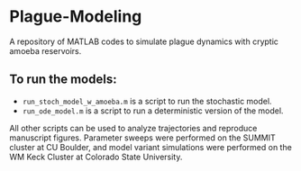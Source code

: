 # Plague-Modeling
A repository of MATLAB codes to simulate plague dynamics with cryptic amoeba reservoirs. 
## To run the models:
* `run_stoch_model_w_amoeba.m` is a script to run the stochastic model. 
* `run_ode_model.m` is a script to run a deterministic version of the model. 

All other scripts can be used to analyze trajectories and reproduce manuscript figures. Parameter sweeps were performed on the SUMMIT cluster at CU Boulder, and model variant simulations were performed on the WM Keck Cluster at Colorado State University. 
